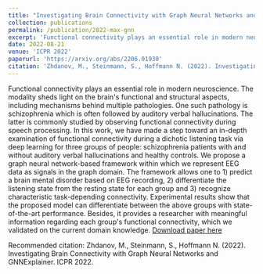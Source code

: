 ```yaml
---
title: "Investigating Brain Connectivity with Graph Neural Networks and GNNExplainer"
collection: publications
permalink: /publication/2022-max-gnn
excerpt: 'Functional connectivity plays an essential role in modern neuroscience. The modality sheds light on the brain's functional and structural aspects, including mechanisms behind multiple pathologies. One such pathology is schizophrenia which is often followed by auditory verbal hallucinations. The latter is commonly studied by observing functional connectivity during speech processing. In this work, we have made a step toward an in-depth examination of functional connectivity during a dichotic listening task via deep learning for three groups of people: schizophrenia patients with and without auditory verbal hallucinations and healthy controls. We propose a graph neural network-based framework within which we represent EEG data as signals in the graph domain. The framework allows one to 1) predict a brain mental disorder based on EEG recording, 2) differentiate the listening state from the resting state for each group and 3) recognize characteristic task-depending connectivity. Experimental results show that the proposed model can differentiate between the above groups with state-of-the-art performance. Besides, it provides a researcher with meaningful information regarding each group's functional connectivity, which we validated on the current domain knowledge.'
date: 2022-08-21
venue: 'ICPR 2022'
paperurl: 'https://arxiv.org/abs/2206.01930'
citation: 'Zhdanov, M., Steinmann, S., Hoffmann N. (2022). Investigating Brain Connectivity with Graph Neural Networks and GNNExplainer. ICPR 2022.'
---
```


Functional connectivity plays an essential role in modern neuroscience. The modality sheds light on the brain's functional and structural aspects, including mechanisms behind multiple pathologies. One such pathology is schizophrenia which is often followed by auditory verbal hallucinations. The latter is commonly studied by observing functional connectivity during speech processing. In this work, we have made a step toward an in-depth examination of functional connectivity during a dichotic listening task via deep learning for three groups of people: schizophrenia patients with and without auditory verbal hallucinations and healthy controls. We propose a graph neural network-based framework within which we represent EEG data as signals in the graph domain. The framework allows one to 1) predict a brain mental disorder based on EEG recording, 2) differentiate the listening state from the resting state for each group and 3) recognize characteristic task-depending connectivity. Experimental results show that the proposed model can differentiate between the above groups with state-of-the-art performance. Besides, it provides a researcher with meaningful information regarding each group's functional connectivity, which we validated on the current domain knowledge.
[Download paper here](https://arxiv.org/abs/2206.01930)

Recommended citation: Zhdanov, M., Steinmann, S., Hoffmann N. (2022). Investigating Brain Connectivity with Graph Neural Networks and GNNExplainer. ICPR 2022.
